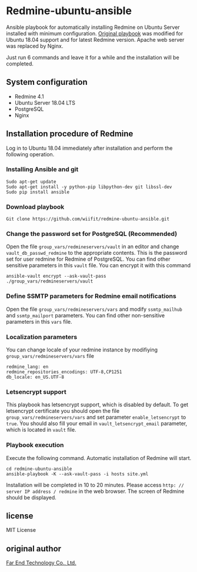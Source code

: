# Redmine-ubuntu-ansible

Ansible playbook for automatically installing Redmine on Ubuntu Server installed with minimum configuration. [Original playbook](https://github.com/farend/redmine-ubuntu-ansible) was modified for Ubuntu 18.04 support and for latest Redmine version. Apache web server was replaced by Nginx.

Just run 6 commands and leave it for a while and the installation will be completed.

## System configuration

* Redmine 4.1
* Ubuntu Server 18.04 LTS
* PostgreSQL
* Nginx


## Installation procedure of Redmine

Log in to Ubuntu 18.04 immediately after installation and perform the following operation.

### Installing Ansible and git

```
Sudo apt-get update
Sudo apt-get install -y python-pip libpython-dev git libssl-dev
Sudo pip install ansible
```

### Download playbook

```
Git clone https://github.com/wiifit/redmine-ubuntu-ansible.git
```

### Change the password set for PostgreSQL (Recommended)

Open the file `group_vars/redmineservers/vault` in an editor and change` vault_db_passwd_redmine` to the appropriate contents. This is the password set for user redmine for Redmine of PostgreSQL. You can find other sensitive parameters in this `vault` file. You can encrypt it with this command

```
ansible-vault encrypt --ask-vault-pass ./group_vars/redmineservers/vault
```

### Define SSMTP parameters for Redmine email notifications

Open the file `group_vars/redmineservers/vars` and modify `ssmtp_mailhub` and `ssmtp_mailport` parameters. You can find other non-sensitive parameters in this `vars` file.

### Localization parameters
You can change locale of your redmine instance by modifiying `group_vars/redmineservers/vars` file

```
redmine_lang: en
redmine_repositories_encodings: UTF-8,CP1251
db_locale: en_US.UTF-8
```

### Letsencrypt support

This playbook has letsencrypt support, which is disabled by default. To get letsencrypt certificate you should open the file `group_vars/redmineservers/vars` and set parameter `enable_letsencrypt` to `true`. You should also fill your email in `vault_letsencrypt_email` parameter, which is located in `vault` file.


### Playbook execution

Execute the following command. Automatic installation of Redmine will start.

```
сd redmine-ubuntu-ansible
ansible-playbook -K --ask-vault-pass -i hosts site.yml
```

Installation will be completed in 10 to 20 minutes. Please access `http: // server IP address / redmine` in the web browser. The screen of Redmine should be displayed.


## license

MIT License


## original author

[Far End Technology Co., Ltd.](http://www.farend.co.jp/)
